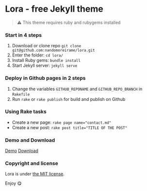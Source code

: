 # Lora - free Jekyll theme

> :warning:
  This theme requires ruby and rubygems installed

### Start in 4 steps

1. Download or clone repo `git clone git@github.com:nandomoreirame/lora.git`
2. Enter the folder: `cd lora/`
3. Install Ruby gems: `bundle install`
4. Start Jekyll server: `jekyll serve`

### Deploy in Github pages in 2 steps

1. Change the variables `GITHUB_REPONAME` and `GITHUB_REPO_BRANCH` in `Rakefile`
2. Run `rake` or `rake publish` for build and publish on Github

### Using Rake tasks

* Create a new page: `rake page name="contact.md"`
* Create a new post: `rake post title="TITLE OF THE POST"`

### Demo and Download

[Demo](http://nandomoreira.me/lora/)
[Download](https://github.com/nandomoreirame/lora/archive/master.zip)

### Copyright and license

Lora is under [the MIT license](/LICENSE).

Enjoy :yum: